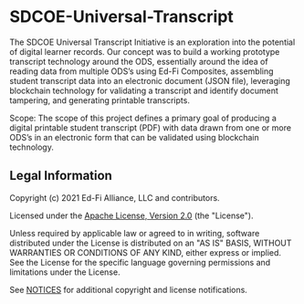 # SDCOE-Universal-Transcript

The SDCOE Universal Transcript Initiative is an exploration into the potential of digital learner records. Our concept was to build a working prototype transcript technology around the ODS, essentially around the idea of reading data from multiple ODS’s using Ed-Fi Composites, assembling student transcript data into an electronic document (JSON file), leveraging blockchain technology for validating a transcript and identify document tampering, and generating printable transcripts.

Scope:  The scope of this project defines a primary goal of producing a digital printable student transcript (PDF) with data drawn from one or more ODS’s in an electronic form that can be validated using blockchain technology.

## Legal Information

Copyright (c) 2021 Ed-Fi Alliance, LLC and contributors.

Licensed under the [Apache License, Version 2.0](LICENSE) (the "License").

Unless required by applicable law or agreed to in writing, software distributed
under the License is distributed on an "AS IS" BASIS, WITHOUT WARRANTIES OR
CONDITIONS OF ANY KIND, either express or implied. See the License for the
specific language governing permissions and limitations under the License.

See [NOTICES](NOTICES.md) for additional copyright and license notifications.
